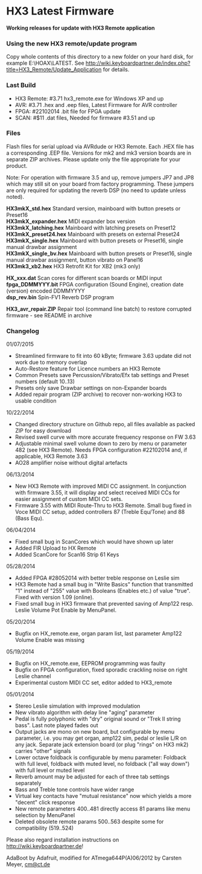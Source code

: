 HX3 Latest Firmware
===================

<b>Working releases for update with HX3 Remote application</b>

### Using the new HX3 remote/update program

Copy whole contents of this directory to a new folder on your hard disk, for example E:\HOAX\LATEST\. 
See http://wiki.keyboardpartner.de/index.php?title=HX3_Remote/Update_Application for details. 

### Last Build

* HX3 Remote: #3.71	hx3_remote.exe for Windows XP and up
* AVR:  #3.71       .hex and .eep files, Latest Firmware for AVR controller
* FPGA: #22102014   .bit file for FPGA update
* SCAN: #$11        .dat files, Needed for firmware #3.51 and up

### Files

Flash files for serial upload via AVRdude or HX3 Remote. Each .HEX file has a corresponding .EEP file. 
Versions for mk2 and mk3 version boards are in separate ZIP archives.
Please update only the file appropriate for your product.

Note: For operation with firmware 3.5 and up, remove jumpers JP7 and 
JP8 which may still sit on your board from factory programming. These jumpers 
are only required for updating the reverb DSP (no need to update unless noted).

<b>HX3mkX_std.hex</b> Standard version, mainboard with button presets or Preset16<br>
<b>HX3mkX_expander.hex</b> MIDI expander box version<br>
<b>HX3mkX_latching.hex</b> Mainboard with latching presets on Preset12<br>
<b>HX3mkX_preset24.hex</b> Mainboard with presets on external Preset24<br>
<b>HX3mkX_single.hex</b> Mainboard with button presets or Preset16, single manual drawbar assignment<br>
<b>HX3mkX_single_bv.hex</b> Mainboard with button presets or Preset16, single manual drawbar assignment, button vibrato on Panel16<br>
<b>HX3mk3_xb2.hex</b> HX3 Retrofit Kit for XB2 (mk3 only)<br>

<b>HX_xxx.dat</b>  Scan cores for different scan boards or MIDI input<br>
<b>fpga_DDMMYYY.bit</b>  FPGA configuration (Sound Engine), creation date (version) encoded DDMMYYYY<br>
<b>dsp_rev.bin</b>  Spin-FV1 Reverb DSP program<br>

<b>HX3_avr_repair.ZIP</b>  Repair tool (command line batch) to restore corrupted firmware - see README in archive<br>


### Changelog

01/07/2015

* Streamlined firmware to fit into 60 kByte; firmware 3.63 update did not work due to memory overlap
* Auto-Restore feature for Licence numbers an HX3 Remote
* Common Presets save Percussion/Vibrato/Efx tab settings and Preset numbers (default 10..13)
* Presets only save Drawbar settings on non-Expander boards
* Added repair program (ZIP archive) to recover non-working HX3 to usable condition

10/22/2014

* Changed directory structure on Github repo, all files available as packed ZIP for easy download 
* Revised swell curve with more accurate frequency response on FW 3.63
* Adjustable minimal swell volume down to zero by menu or parameter 482 (see HX3 Remote). Needs FPGA configuration #22102014 and, if applicable, HX3 Remote 3.63 
* AO28 amplifier noise without digital artefacts

06/13/2014

* New HX3 Remote with improved MIDI CC assignment. In conjunction with firmware 3.55, it will display and select received MIDI CCs for easier assignment of custom MIDI CC sets.
* Firmware 3.55 with MIDI Route-Thru to HX3 Remote. Small bug fixed in Voce MIDI CC setup, added controllers 87 (Treble Equ/Tone) and 88 (Bass Equ).

06/04/2014 

* Fixed small bug in ScanCores which would have shown up later
* Added FIR Upload to HX Remote
* Added ScanCore for Scan16 Strip 61 Keys

05/28/2014

* Added FPGA #28052014 with better treble response on Leslie sim
* HX3 Remote had a small bug in "Write Basics" function that transmitted "1" instead of "255" value with Booleans (Enables etc.) of value "true".  Fixed with version 1.09 (online).
* Fixed small bug in HX3 firmware that prevented saving of Amp122 resp. Leslie Volume Pot Enable by MenuPanel.

05/20/2014

* Bugfix on HX_remote.exe, organ param list, last parameter Amp122 Volume Enable was missing

05/19/2014

* Bugfix on HX_remote.exe, EEPROM programming was faulty
* Bugfix on FPGA configuration, fixed sporadic crackling noise on right Leslie channel
* Experimental custom MIDI CC set, editor added to HX3_remote

05/01/2014

* Stereo Leslie simulation with improved modulation
* New vibrato algorithm with delay line "aging" parameter
* Pedal is fully polyphonic with "dry" original sound or "Trek II string bass". Last note played fades out
* Output jacks are mono on new board, but configurable by menu parameter, i.e. you may get organ, amp122 sim, pedal or leslie L/R on any jack. Separate jack extension board (or plug "rings" on HX3 mk2) carries "other" signals
* Lower octave foldback is configurable by menu parameter: Foldback with full level, foldback with muted level, no foldback ("all way down") with full level or muted level
* Reverb amount may be adjusted for each of three tab settings separately
* Bass and Treble tone controls have wider range 
* Virtual key contacts have "mutual resistance" now which yields a more "decent" click response
* New remote parameters 400..481 directly access 81 params like menu selection by MenuPanel
* Deleted obsolete remote params 500..563 despite some for compatibility (519..524)

Please also regard installation instructions on http://wiki.keyboardpartner.de!

AdaBoot by Adafruit, modified for ATmega644P(A)06/2012 by Carsten Meyer, cm@ct.de
